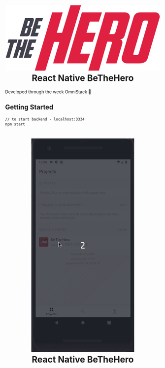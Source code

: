 <h1 align="center">
    <img alt="BeTheHero" src="https://github.com/lucasSPro/BeTheHero/blob/master/Frontend/src/assets/logo.svg" />
    <br>
    React Native BeTheHero
</h1>


Developed through the week OmniStack :rocket:


## Getting Started

```
// to start backend - localhost:3334
npm start

```
<h1 align="center">
    <img alt="BeTheHero" src="https://github.com/lucasSPro/BeTheHero/blob/master/mobile/beTheHero_mobile.gif" />
    <br>
    React Native BeTheHero
</h1>
